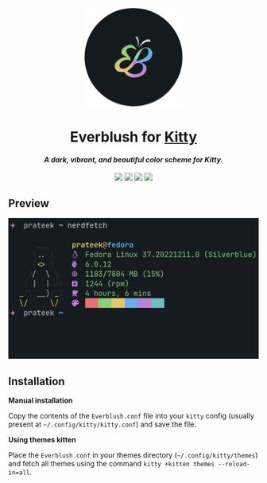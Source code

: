 <div align="center">
    <img src="https://raw.githubusercontent.com/Everblush/.github/main/assets/logo.png" height="200px" width="200px" alt="logo"> 
</div>

<h1 align="center">Everblush for <a href="github.com/kovidgoyal/kitty">Kitty</a></h1>

<h4 align="center"><i>A dark, vibrant, and beautiful color scheme for Kitty.</i></h4>

<p align="center">
    <a href="https://github.com/Everblush/terminal-emulators/stars"><img src="https://img.shields.io/github/stars/Everblush/terminal-emulators?color=e57474&labelColor=1e2528&style=for-the-badge"></a>
    <a href="https://github.com/Everblush/terminal-emulators/issues"><img src="https://img.shields.io/github/issues/Everblush/terminal-emulators?color=67b0e8&labelColor=1e2528&style=for-the-badge"></a>
    <a href="https://github.com/Everblush/terminal-emulators/blob/main/LICENSE"><img src="https://img.shields.io/static/v1?label=license&message=MIT&color=8ccf7e&labelColor=1e2528&style=for-the-badge"></a>
    <a href="https://github.com/Everblush/terminal-emulators/network/members"><img src="https://img.shields.io/github/forks/Everblush/terminal-emulators?color=e5c76b&labelColor=1e2528&style=for-the-badge"></a>
</p>

## Preview

![Everblush Kitty](https://raw.githubusercontent.com/Everblush/terminal-emulators/main/assets/Everblush-Kitty.webp)

## Installation

**Manual installation**

Copy the contents of the `Everblush.conf` file into your `kitty` config (usually present at `~/.config/kitty/kitty.conf`) and save the file.

**Using themes kitten**

Place the `Everblush.conf` in your themes directory (`~/.config/kitty/themes`) and fetch all themes using the command `kitty +kitten themes --reload-in=all`.

